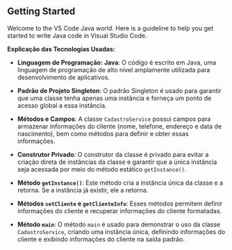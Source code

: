 ## Getting Started

Welcome to the VS Code Java world. Here is a guideline to help you get started to write Java code in Visual Studio Code.

**Explicação das Tecnologias Usadas:**

- **Linguagem de Programação: Java**: O código é escrito em Java, uma linguagem de programação de alto nível amplamente utilizada para desenvolvimento de aplicativos.

- **Padrão de Projeto Singleton**: O padrão Singleton é usado para garantir que uma classe tenha apenas uma instância e forneça um ponto de acesso global a essa instância.

- **Métodos e Campos**: A classe `CadastroService` possui campos para armazenar informações do cliente (nome, telefone, endereço e data de nascimento), bem como métodos para definir e obter essas informações.

- **Construtor Privado**: O construtor da classe é privado para evitar a criação direta de instâncias da classe e garantir que a única instância seja acessada por meio do método estático `getInstance()`.

- **Método `getInstance()`**: Este método cria a instância única da classe e a retorna. Se a instância já existir, ele a retorna.

- **Métodos `setCliente` e `getClienteInfo`**: Esses métodos permitem definir informações do cliente e recuperar informações do cliente formatadas.

- **Método `main`**: O método `main` é usado para demonstrar o uso da classe `CadastroService`, criando uma instância única, definindo informações do cliente e exibindo informações do cliente na saída padrão.

